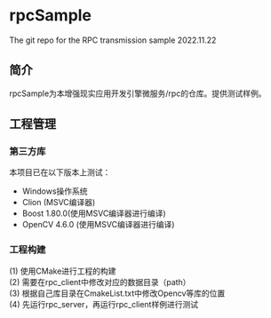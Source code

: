 # rpcSample
The git repo for the RPC transmission sample
2022.11.22


## 简介
rpcSample为本增强现实应用开发引擎微服务/rpc的仓库。提供测试样例。


## 工程管理

### 第三方库

本项目已在以下版本上测试：
- Windows操作系统
- Clion (MSVC编译器)
- Boost 1.80.0(使用MSVC编译器进行编译)
- OpenCV 4.6.0 (使用MSVC编译器进行编译)

### 工程构建
(1) 使用CMake进行工程的构建<br>
(2) 需要在rpc_client中修改对应的数据目录（path）<br>
(3) 根据自己库目录在CmakeList.txt中修改Opencv等库的位置<br>
(4) 先运行rpc_server，再运行rpc_client样例进行测试<br>

